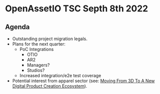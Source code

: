 # OpenAssetIO TSC Septh 8th 2022

## Agenda

- Outstanding project migration legals.
- Plans for the next quarter:
  - PoC Integrations
    - OTIO
    - AR2
    - Managers?
    - Studios?
  - Increased integration/e2e test coverage
- Potential interest from apparel sector (see: [Moving From 3D To A New
  Digital Product Creation Ecosystem](https://www.theinterline.com/07/2022/moving-from-3d-to-a-new-digital-product-creation-ecosystem/)).
